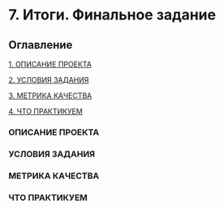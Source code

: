 # 7. Итоги. Финальное задание

## Оглавление
[1. ОПИСАНИЕ ПРОЕКТА](https://github.com/almazrl80/ds/blob/main/project_01/readme.md#описание-проекта)

[2. УСЛОВИЯ ЗАДАНИЯ](https://github.com/almazrl80/ds/blob/main/project_01/readme.md#условия-задания)

[3. МЕТРИКА КАЧЕСТВА](https://github.com/almazrl80/ds/blob/main/project_01/readme.md#метрика-качества)

[4. ЧТО ПРАКТИКУЕМ](https://github.com/almazrl80/ds/blob/main/project_01/readme.md#что-практикуем)

### ОПИСАНИЕ ПРОЕКТА
### УСЛОВИЯ ЗАДАНИЯ
### МЕТРИКА КАЧЕСТВА
### ЧТО ПРАКТИКУЕМ
